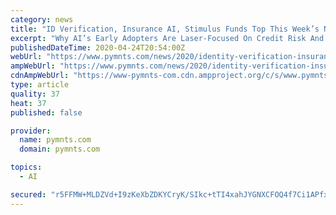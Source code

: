 ```yaml
---
category: news
title: "ID Verification, Insurance AI, Stimulus Funds Top This Week’s News"
excerpt: "Why AI’s Early Adopters Are Laser-Focused On Credit Risk And Payments Much economic ... COVID-19, Coca-Cola And Changing Consumption Habits Coke reported this week that its worldwide sales volume is down by a quarter since the start of April and cautioned that a rebound could take some time. CEO James Quincey told analysts on a call ..."
publishedDateTime: 2020-04-24T20:54:00Z
webUrl: "https://www.pymnts.com/news/2020/identity-verification-insurance-ai-irs-stimulus-funds-top-this-weeks-news/"
ampWebUrl: "https://www.pymnts.com/news/2020/identity-verification-insurance-ai-irs-stimulus-funds-top-this-weeks-news/amp/"
cdnAmpWebUrl: "https://www-pymnts-com.cdn.ampproject.org/c/s/www.pymnts.com/news/2020/identity-verification-insurance-ai-irs-stimulus-funds-top-this-weeks-news/amp/"
type: article
quality: 37
heat: 37
published: false

provider:
  name: pymnts.com
  domain: pymnts.com

topics:
  - AI

secured: "r5FFMW+MLDZVd+I9zKeXbZDKYCryK/SIkc+tTI4xahJYGNXCFOQ4f7Ci1APfxREKiefvxcXQeQTAyZo/ctgFK5sRDJZAf/HS55TrHvIQ7i+70yk+YLQ1bn0iBrnn+uEIcFpzj88Ck2dA3YtWhfhTWMrZHbdCtOBIo9acni1r2o/9+PLckxQ0DWN9XSi42zYu8J0sERWh2icS/V4xQe930xjtKI5LBE6Nkcq0yN88WOPbbWNkcKtkZlj6HQCHG9QuXy0If2YB1QrG401365fhypXRrJR2PNZgHtYL6zvwq1uSoiM8sThpRbzEHeuAKKHs0rG8AbRQ3VC9ZgtMfE+Lkia0CzbN8GcmoM28/ainSavTwhMVbZHqFhb63667zRYR/q/K8bOu2yvg45+RiOYJE/UP8E/5ZcSEElc+KL5Yr0ykD9wmqNaTXLt2yAnP1+VQAx1q4DsZI2ZlDwJioTxznjRfcj6nDq6mQ1nI6eUkW3I=;+jXaj8cytUpO2QMpmqb/MQ=="
---
```


